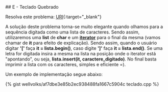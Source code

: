  <div id="teclado">
 
 </div>
## E - Teclado Quebrado

Resolva este problema:
[URI][uri-1451]{:target="_blank"}

A solução deste problema torna-se muito elegante quando olhamos para a sequência digitada como uma lista de caracteres. Sendo assim, utilizaremos uma <a haref="http://www.cplusplus.com/reference/list/list/"><b>list</b></a> de <b>char</b> e um <a href="http://www.cplusplus.com/reference/iterator/"><b>iterator</b></a> para o final da mesma (vamos chamar de <b>it</b> para efeito de explicação). Sendo assim, quando o usuário digitar <b>'['</b> faça <b>it = lista.begin()</b>, caso digite <b>']'</b> faça <b>it = lista.end()</b>. Se uma letra for digitada insira a mesma na lista na posição onde o iterator está "apontando", ou seja, <b>lista.insert(it, caractere_digitado)</b>. No final basta imprimir a lista com os caracteres, simples e eficiente =).

Um exemplo de implementação segue abaixo:

{% gist wellvolks/af7dbe3e85b2ec938488fa1667c5904c teclado.cpp %}


[uri-1451]:		https://www.urionlinejudge.com.br/judge/pt/problems/view/1451
